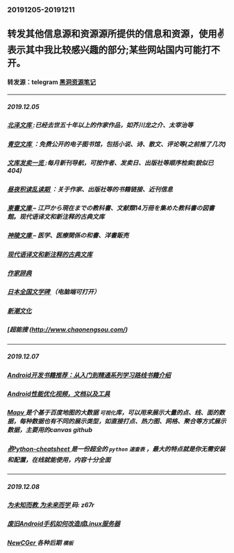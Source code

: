 ### 20191205-20191211
转发其他信息源和资源源所提供的信息和资源，使用✌表示其中我比较感兴趣的部分;某些网站国内可能打不开。
---
#### 转发源：telegram [黑洞资源笔记](https://t.me/tieliu)
---
##### 2019.12.05
##### [北泽文库 ](http://www.ftm.co.jp/bunko/):已经去世五十年以上的作家作品，如芥川龙之介、太宰治等
##### [青空文库 ](https://www.aozora.gr.jp/)：免费公开的电子图书馆，包括小说、诗、散文、评论等(之前推了几次)
##### [文库发卖一览 ](http://www.taiyosha.co.jp/bunko/) :每月新刊导航，可按作者、发卖日、出版社等顺序检索(貌似已404)
##### [昼夜积读乱读期 ](http://www5.airnet.ne.jp/kayak/)：关于作家、出版社等的书籍链接、近刊信息
##### [東書文庫 ](http://www.tosho-bunko.jp/) – 江戸から現在までの教科書、文献類14万冊を集めた教科書の図書館。现代语译文和新注释的古典文库
##### [神陵文庫 ](http://www.shinryobunko.co.jp/) – 医学、医療関係の和書、洋書販売
##### [现代语译文和新注释的古典文库 ](http://www.honn.co.jp/)
##### [作家辞典 ](http://horagai.com/www/who/index.html)
##### [日本全国文学碑 ](http://www.yin.or.jp/user/sakaguch/bungaku.html)（电脑端可打开）
##### [新潮文化 ](https://www.shinchosha.co.jp/bunko/)
##### [超能搜 (http://www.chaonengsou.com/)
---
##### 2019.12.07
##### [Android开发书籍推荐：从入门到精通系列学习路线书籍介绍 ](https://www.diycode.cc/wiki/androidbook)
##### [Android性能优化视频，文档以及工具 ](https://github.com/Juude/awesome-android-performance)
##### [Mapv ](https://github.com/huiyan-fe/mapv)是个基于百度地图的大数据 `可视化`库，可以用来展示大量的点、线、面的数据，每种数据也有不同的展示类型，如直接打点、热力图、网格、聚合等方式展示数据，主要用的canvas github
##### [✌Python-cheatsheet ](https://www.itcodemonkey.com/article/15921.html)是一份超全的 `python` `速查表` ，最大的特点就是你无需安装和配置，在线就能使用，内容十分全面
---
##### 2019.12.08
##### [为未知而教,为未来而学 ](https://pan.baidu.com/wap/init?surl=Rpwx1GhIlQPU5OQsUmK_jQ) 码: z67r 
##### [废旧Android手机如何改造成Linux服务器 ](https://mp.weixin.qq.com/s/fpB8mrTDs8wGBkcXaHyoyA)
##### [NewCGer ](https://www.newcger.com/) 各种后期 `模板`
##### []()
